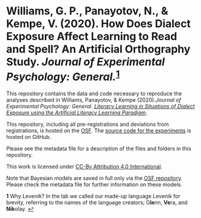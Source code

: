 # Williams, G. P., Panayotov, N., & Kempe, V. (2020). How Does Dialect Exposure Affect Learning to Read and Spell? An Artificial Orthography Study. *Journal of Experimental Psychology: General.*<sup id="1">[1](#f1)</sup>

This repository contains the data and code necessary to reproduce the analyses described in Williams, Panayotov, & Kempe (2020).*Journal of Experimental Psychology: General.* [*Literacy Learning in Situations of Dialect Exposure using the Artificial Literacy Learning Paradigm*](https://psyarxiv.com/b8zn6/). 

This repository, including all pre-registrations and deviations from registrations, is hosted on the [OSF](https://osf.io/5mtdj/). The [source code for the experiments](https://github.com/gpwilliams/language-learning-experiment) is hosted on GitHub.

Please see the metadata file for a description of the files and folders in this repository.

This work is licensed under [CC-By Attribution 4.0 International](https://creativecommons.org/licenses/by/4.0/legalcode).

Note that Bayesian models are saved in full only via the [OSF repository](https://osf.io/5mtdj/). Please check the metadata file for further information on these models.

<b id="f1">1</b> Why Levenik? In the lab we called our made-up language Levenik for brevity, referring to the names of the language creators; G**le**nn, **Ve**ra, and **Nik**olay. [↩](#a1)
